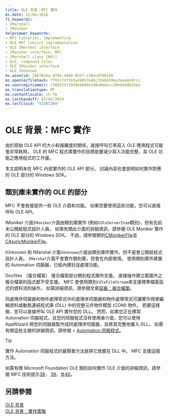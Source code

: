 ```yaml
---
title: OLE 背景：MFC 實作
ms.date: 11/04/2016
f1_keywords:
- IMarshall
- IMoniker
helpviewer_keywords:
- MFC libraries, implementing
- OLE MFC library implementation
- OLE IMarshal interface
- IMoniker interface, MFC
- IMarshall class [MFC]
- OLE, compound files
- OLE IMoniker interface
- OLE IUnknown
ms.assetid: 2b67016a-d78e-4d60-925f-c28ec8fb6180
ms.openlocfilehash: f793c7d7303a49057e46c32eb658ea7eea8e9ccc
ms.sourcegitcommit: c3093251193944840e3d0a068ecc30e6449624ba
ms.translationtype: MT
ms.contentlocale: zh-TW
ms.lasthandoff: 03/04/2019
ms.locfileid: "57267269"
---
```

# <a name="ole-background-mfc-implementation"></a>OLE 背景：MFC 實作

由於原始 OLE API 的大小和複雜度的關係，直接呼叫它來寫入 OLE 應用程式可能會非常耗時。 OLE 的 MFC 程式庫實作的目標是要減少寫入功能完整、具 OLE 功能之應用程式的工作量。

本文說明未在 MFC 內部實作的 OLE API 部分。 討論內容也會說明如何實作對應的 OLE 部分的 Windows SDK。

##  <a name="_core_portions_of_ole_not_implemented_by_the_class_library"></a> 類別庫未實作的 OLE 的部分

MFC 不會直接提供一些 OLE 介面和功能。 如果您要使用這些功能，您可以直接呼叫 OLE API。

IMoniker 介面`IMoniker`介面由類別庫實作 (例如`COleServerItem`類別)，但有先前未公開給程式設計人員。 如需有關此介面的詳細資訊，請參閱 OLE Moniker 實作的 OLE 部分的 Windows SDK。 不過，請參閱類別[CMonikerFile](../mfc/reference/cmonikerfile-class.md)並[CAsyncMonikerFile](../mfc/reference/casyncmonikerfile-class.md)。

IUnknown 和 IMarshal 介面`IUnknown`介面由類別庫所實作，但不是會公開給程式設計人員。 `IMarshal`介面不會實作類別庫，但會在內部使用。 使用類別庫所建置的 Automation 伺服器，已經內建封送處理功能。

Docfiles （複合檔案） 複合檔案部分類別程式庫所支援。 直接操作建立範圍外之複合檔案的函式都不受支援。 MFC 會使用類別`COleFileStream`來支援標準檔案函式的資料流的操作。 如需詳細資訊，請參閱文章[容器：複合檔案](../mfc/containers-compound-files.md)。

同處理序伺服器和物件處理常式中的處理序伺服器和物件處理常式可讓實作視覺編輯資料或動態連結程式庫 (DLL) 中的完整元件物件模型 (COM) 物件。 若要這樣做，您可以直接呼叫 OLE API 實作您的 DLL。 然而，如果您正在撰寫 Automation 伺服程式，且您的伺服程式沒有使用者介面，您可以使用 AppWizard 將您的伺服器製作成同處理序伺服器，並將其完整地置入 DLL。 如需有關這些主題的詳細資訊，請參閱 < [Automation 伺服程式](../mfc/automation-servers.md)。

> [!TIP]
>  實作 Automation 伺服程式的最簡單方法是將它放置在 DLL 中。 MFC 支援這個方法。

如需有關 Microsoft Foundation OLE 類別如何實作 OLE 介面的詳細資訊，請參閱 MFC 技術提示[38](../mfc/tn038-mfc-ole-iunknown-implementation.md)， [39](../mfc/tn039-mfc-ole-automation-implementation.md)，並[40](../mfc/tn040-mfc-ole-in-place-resizing-and-zooming.md)。

## <a name="see-also"></a>另請參閱

[OLE 背景](../mfc/ole-background.md)<br/>
[OLE 背景：實作策略](../mfc/ole-background-implementation-strategies.md)
